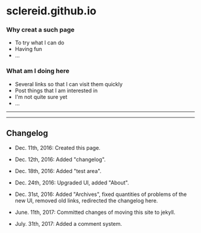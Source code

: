 sclereid.github.io
========================

### Why creat a such page ###
+ To try what I can do
+ Having fun
+ ...

### What am I doing here ###
+ Several links so that I can visit them quickly
+ Post things that I am interested in
+ I'm not quite sure yet
+ ...

* * * * * * * * * * * *
* * * * * * * * * * * *
Changelog
-------------------
+ Dec. 11th, 2016:
Created this page.

+ Dec. 12th, 2016:
Added "changelog".

+ Dec. 18th, 2016:
Added "test area".

+ Dec. 24th, 2016:
Upgraded UI, added "About".

+ Dec. 31st, 2016:
Added "Archives", fixed quantities of problems of the new UI, removed old links, redirected the changelog here.

+ June. 11th, 2017:
Committed changes of moving this site to jekyll.

+ July. 31th, 2017:
Added a comment system.

